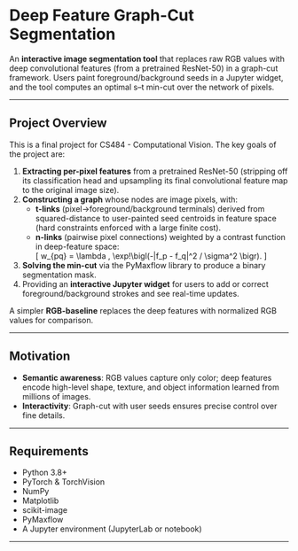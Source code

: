 # Deep Feature Graph-Cut Segmentation

An **interactive image segmentation tool** that replaces raw RGB values with deep convolutional features (from a pretrained ResNet-50) in a graph-cut framework. Users paint foreground/background seeds in a Jupyter widget, and the tool computes an optimal s–t min-cut over the network of pixels.

---

## Project Overview

This is a final project for CS484 - Computational Vision. The key goals of the project are:

1. **Extracting per-pixel features** from a pretrained ResNet-50 (stripping off its classification head and upsampling its final convolutional feature map to the original image size).  
2. **Constructing a graph** whose nodes are image pixels, with:
   - **t-links** (pixel→foreground/background terminals) derived from squared-distance to user-painted seed centroids in feature space (hard constraints enforced with a large finite cost).  
   - **n-links** (pairwise pixel connections) weighted by a contrast function in deep-feature space:  
     \[
       w_{pq} = \lambda \, \exp\!\bigl(-\|f_p - f_q\|^2 / \sigma^2 \bigr).
     \]  
3. **Solving the min-cut** via the PyMaxflow library to produce a binary segmentation mask.  
4. Providing an **interactive Jupyter widget** for users to add or correct foreground/background strokes and see real-time updates.

A simpler **RGB-baseline** replaces the deep features with normalized RGB values for comparison.

---

## Motivation

- **Semantic awareness**: RGB values capture only color; deep features encode high-level shape, texture, and object information learned from millions of images.  
- **Interactivity**: Graph-cut with user seeds ensures precise control over fine details.

---

## Requirements

- Python 3.8+  
- PyTorch & TorchVision  
- NumPy  
- Matplotlib  
- scikit-image  
- PyMaxflow  
- A Jupyter environment (JupyterLab or notebook)

---
